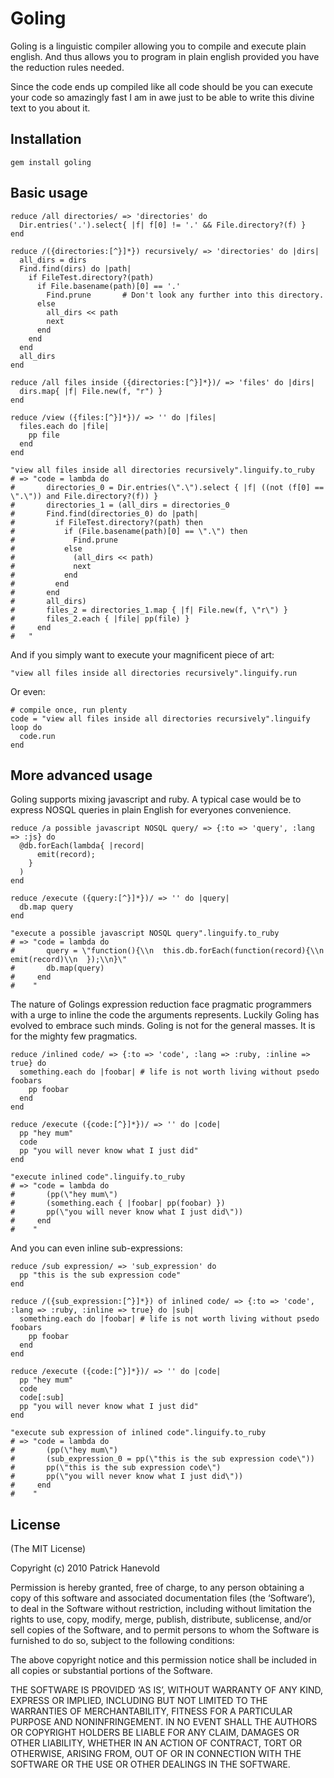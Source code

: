 # Goling

Goling is a linguistic compiler allowing you to compile and execute plain english.
And thus allows you to program in plain english provided you have the reduction rules needed.

Since the code ends up compiled like all code should be you can execute your code so amazingly fast I am in awe just to be able to write this divine text to you about it.

## Installation

    gem install goling

## Basic usage

	reduce /all directories/ => 'directories' do
	  Dir.entries('.').select{ |f| f[0] != '.' && File.directory?(f) }
	end

	reduce /({directories:[^}]*}) recursively/ => 'directories' do |dirs|
	  all_dirs = dirs
	  Find.find(dirs) do |path|
	    if FileTest.directory?(path)
	      if File.basename(path)[0] == '.'
	        Find.prune       # Don't look any further into this directory.
	      else
			all_dirs << path
	        next
	      end
	    end
	  end
	  all_dirs
	end

	reduce /all files inside ({directories:[^}]*})/ => 'files' do |dirs|
	  dirs.map{ |f| File.new(f, "r") }
	end

	reduce /view ({files:[^}]*})/ => '' do |files|
	  files.each do |file|
	    pp file
	  end
	end

	"view all files inside all directories recursively".linguify.to_ruby
    # => "code = lambda do
    #       directories_0 = Dir.entries(\".\").select { |f| ((not (f[0] == \".\")) and File.directory?(f)) }
    #       directories_1 = (all_dirs = directories_0
	#       Find.find(directories_0) do |path|
	#         if FileTest.directory?(path) then
	#           if (File.basename(path)[0] == \".\") then
	#             Find.prune
	#           else
	#             (all_dirs << path)
	#             next
	#           end
	#         end
	#       end
	#       all_dirs)
	#       files_2 = directories_1.map { |f| File.new(f, \"r\") }
	#       files_2.each { |file| pp(file) }
	#     end
	#   " 
	
And if you simply want to execute your magnificent piece of art:

	"view all files inside all directories recursively".linguify.run

Or even:

    # compile once, run plenty
    code = "view all files inside all directories recursively".linguify
    loop do
      code.run
    end

## More advanced usage

Goling supports mixing javascript and ruby.
A typical case would be to express NOSQL queries in plain English for everyones convenience.

    reduce /a possible javascript NOSQL query/ => {:to => 'query', :lang => :js} do
      @db.forEach(lambda{ |record|
          emit(record);
        }
      )
    end

    reduce /execute ({query:[^}]*})/ => '' do |query|
      db.map query
    end

    "execute a possible javascript NOSQL query".linguify.to_ruby
    # => "code = lambda do
    #       query = \"function(){\\n  this.db.forEach(function(record){\\n    emit(record)\\n  });\\n}\"
    #       db.map(query)
    #     end
    #    "

The nature of Golings expression reduction face pragmatic programmers with a urge to inline the code the arguments represents.
Luckily Goling has evolved to embrace such minds. Goling is not for the general masses. It is for the mighty few pragmatics.

    reduce /inlined code/ => {:to => 'code', :lang => :ruby, :inline => true} do
      something.each do |foobar| # life is not worth living without psedo foobars
        pp foobar
      end
    end

    reduce /execute ({code:[^}]*})/ => '' do |code|
      pp "hey mum"
      code
      pp "you will never know what I just did"
	end

	"execute inlined code".linguify.to_ruby
	# => "code = lambda do
	#       (pp(\"hey mum\")
	#       (something.each { |foobar| pp(foobar) })
	#       pp(\"you will never know what I just did\"))
	#     end
	#    "

And you can even inline sub-expressions:

	reduce /sub expression/ => 'sub_expression' do
	  pp "this is the sub expression code"
	end

	reduce /({sub_expression:[^}]*}) of inlined code/ => {:to => 'code', :lang => :ruby, :inline => true} do |sub|
	  something.each do |foobar| # life is not worth living without psedo foobars
	    pp foobar
	  end
	end

	reduce /execute ({code:[^}]*})/ => '' do |code|
	  pp "hey mum"
	  code
	  code[:sub]
	  pp "you will never know what I just did"
	end

	"execute sub expression of inlined code".linguify.to_ruby
	# => "code = lambda do
	#       (pp(\"hey mum\")
	#       (sub_expression_0 = pp(\"this is the sub expression code\"))
	#       pp(\"this is the sub expression code\")
	#       pp(\"you will never know what I just did\"))
	#     end
	#    "

## License

(The MIT License)

Copyright (c) 2010 Patrick Hanevold

Permission is hereby granted, free of charge, to any person obtaining a copy of this software and associated documentation files (the ‘Software’), to deal in the Software without restriction, including without limitation the rights to use, copy, modify, merge, publish, distribute, sublicense, and/or sell copies of the Software, and to permit persons to whom the Software is furnished to do so, subject to the following conditions:

The above copyright notice and this permission notice shall be included in all copies or substantial portions of the Software.

THE SOFTWARE IS PROVIDED ‘AS IS’, WITHOUT WARRANTY OF ANY KIND, EXPRESS OR IMPLIED, INCLUDING BUT NOT LIMITED TO THE WARRANTIES OF MERCHANTABILITY, FITNESS FOR A PARTICULAR PURPOSE AND NONINFRINGEMENT. IN NO EVENT SHALL THE AUTHORS OR COPYRIGHT HOLDERS BE LIABLE FOR ANY CLAIM, DAMAGES OR OTHER LIABILITY, WHETHER IN AN ACTION OF CONTRACT, TORT OR OTHERWISE, ARISING FROM, OUT OF OR IN CONNECTION WITH THE SOFTWARE OR THE USE OR OTHER DEALINGS IN THE SOFTWARE.
